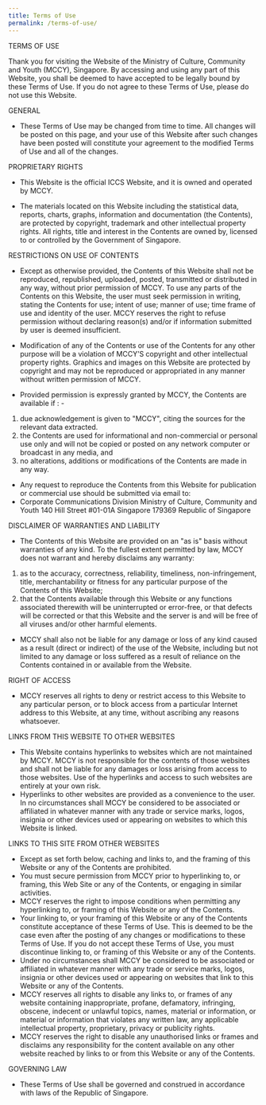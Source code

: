 ```yaml
---
title: Terms of Use
permalink: /terms-of-use/
---
```

TERMS OF USE

Thank you for visiting the Website of the Ministry of Culture, Community and Youth (MCCY), Singapore. By accessing and using any part of this Website, you shall be deemed to have accepted to be legally bound by these Terms of Use. If you do not agree to these Terms of Use, please do not use this Website.

GENERAL

* These Terms of Use may be changed from time to time. All changes will be posted on this page, and your use of this Website after such changes have been posted will constitute your agreement to the modified Terms of Use and all of the changes.

PROPRIETARY RIGHTS

* This Website is the official ICCS Website, and it is owned and operated by MCCY.

* The materials located on this Website including the statistical data, reports, charts, graphs, information and documentation (the Contents), are protected by copyright, trademark and other intellectual property rights. All rights, title and interest in the Contents are owned by, licensed to or controlled by the Government of Singapore.

RESTRICTIONS ON USE OF CONTENTS
* Except as otherwise provided, the Contents of this Website shall not be reproduced, republished, uploaded, posted, transmitted or distributed in any way, without prior permission of MCCY. To use any parts of the Contents on this Website, the user must seek permission in writing, stating the Contents for use; intent of use; manner of use; time frame of use and identity of the user. MCCY reserves the right to refuse permission without declaring reason(s) and/or if information submitted by user is deemed 
insufficient.
* Modification of any of the Contents or use of the Contents for any other purpose will be a violation of MCCY’S copyright and other intellectual property rights. Graphics and images on this Website are protected by copyright and may not be reproduced or appropriated in any manner without written permission of MCCY.

* Provided permission is expressly granted by MCCY, the Contents are available if : -
1. due acknowledgement is given to "MCCY", citing the sources for the relevant data extracted.
2. the Contents are used for informational and non-commercial or personal use only and will not be copied or posted on any network computer or broadcast in any media, and
3. no alterations, additions or modifications of the Contents are made in any way.
* Any request to reproduce the Contents from this Website for publication or commercial use should be submitted via email to:
* Corporate Communications Division
Ministry of Culture, Community and Youth
140 Hill Street #01-01A
Singapore 179369
Republic of Singapore

DISCLAIMER OF WARRANTIES AND LIABILITY
* The Contents of this Website are provided on an "as is" basis without warranties of any kind. To the fullest extent permitted by law, MCCY does not warrant and hereby disclaims any warranty:
1. as to the accuracy, correctness, reliability, timeliness, non-infringement, title, merchantability or fitness for any particular purpose of the Contents of this Website;
2. that the Contents available through this Website or any functions associated therewith will be uninterrupted or error-free, or that defects will be corrected or that this Website and the server is and will be free of all viruses and/or other harmful elements.
* MCCY shall also not be liable for any damage or loss of any kind caused as a result (direct or indirect) of the use of the Website, including but not limited to any damage or loss suffered as a result of reliance on the Contents contained in or available from the Website.

RIGHT OF ACCESS
* MCCY reserves all rights to deny or restrict access to this Website to any particular person, or to block access from a particular Internet address to this Website, at any time, without ascribing any reasons whatsoever.

LINKS FROM THIS WEBSITE TO OTHER WEBSITES
* This Website contains hyperlinks to websites which are not maintained by MCCY. MCCY is not responsible for the contents of those websites and shall not be liable for any damages or loss arising from access to those websites. Use of the hyperlinks and access to such websites are entirely at your own risk.
* Hyperlinks to other websites are provided as a convenience to the user. In no circumstances shall MCCY be considered to be associated or affiliated in whatever manner with any trade or service marks, logos, insignia or other devices used or appearing on websites to which this Website is linked.

LINKS TO THIS SITE FROM OTHER WEBSITES
* Except as set forth below, caching and links to, and the framing of this Website or any of the Contents are prohibited.
* You must secure permission from MCCY prior to hyperlinking to, or framing, this Web Site or any of the Contents, or engaging in similar activities.
* MCCY reserves the right to impose conditions when permitting any hyperlinking to, or framing of this Website or any of the Contents.
* Your linking to, or your framing of this Website or any of the Contents constitute acceptance of these Terms of Use. This is deemed to be the case even after the posting of any changes or modifications to these Terms of Use. If you do not accept these Terms of Use, you must discontinue linking to, or framing of this Website or any of the Contents.
* Under no circumstances shall MCCY be considered to be associated or affiliated in whatever manner with any trade or service marks, logos, insignia or other devices used or appearing on websites that link to this Website or any of the Contents.
* MCCY reserves all rights to disable any links to, or frames of any website containing inappropriate, profane, defamatory, infringing, obscene, indecent or unlawful topics, names, material or information, or material or information that violates any written law, any applicable intellectual property, proprietary, privacy or publicity rights.
* MCCY reserves the right to disable any unauthorised links or frames and disclaims any responsibility for the content available on any other website reached by links to or from this Website or any of the Contents.

GOVERNING LAW
* These Terms of Use shall be governed and construed in accordance with laws of the Republic of Singapore.